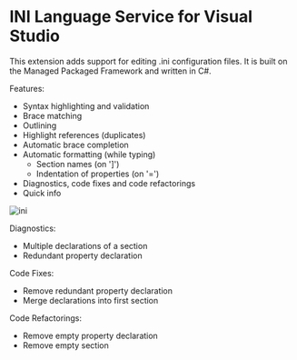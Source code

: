 # INI Language Service for Visual Studio
This extension adds support for editing .ini configuration files. It is built on the Managed Packaged Framework and written in C#.

Features:
 - Syntax highlighting and validation
 - Brace matching
 - Outlining
 - Highlight references (duplicates)
 - Automatic brace completion
 - Automatic formatting (while typing)
    - Section names (on ']')
    - Indentation of properties (on '=')
 - Diagnostics, code fixes and code refactorings
 - Quick info

![ini](https://cloud.githubusercontent.com/assets/9047283/8263461/1800a96a-16db-11e5-90ae-1526a173faf2.png)

Diagnostics:
 - Multiple declarations of a section
 - Redundant property declaration

Code Fixes:
 - Remove redundant property declaration
 - Merge declarations into first section

Code Refactorings:
 - Remove empty property declaration
 - Remove empty section
